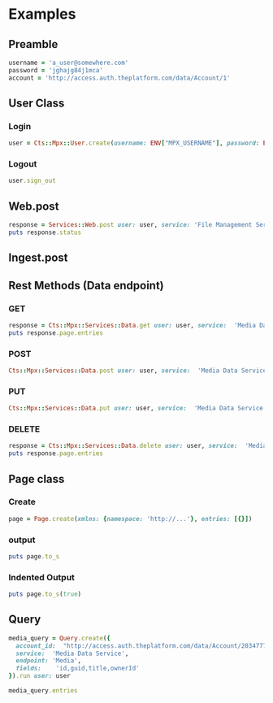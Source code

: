 # Examples

## Preamble

``` ruby
username = 'a_user@somewhere.com'
password = 'jghajg84j1mca'
account = 'http://access.auth.theplatform.com/data/Account/1'
```

## User Class

### Login

``` ruby
user = Cts::Mpx::User.create(username: ENV["MPX_USERNAME"], password: ENV["MPX_PASSWORD"]).sign_in
```

### Logout

``` ruby
user.sign_out
```

## Web.post

```ruby
response = Services::Web.post user: user, service: 'File Management Service', endpoint: 'FileManagement', method: 'resetTask', arguments: {"taskId": "http://..."}
puts response.status
```

## Ingest.post

## Rest Methods (Data endpoint)

### GET

``` ruby
response = Cts::Mpx::Services::Data.get user: user, service:  'Media Data Service', endpoint: 'Media', account: account, fields: 'id,guid'
puts response.page.entries
```

### POST

``` ruby
Cts::Mpx::Services::Data.post user: user, service:  'Media Data Service', endpoint: 'Media', account: account, page: Page.create(entries:[{"id": "http://data.media.theplatform.com/data/media/1"}])
```

### PUT

``` ruby
Cts::Mpx::Services::Data.put user: user, service:  'Media Data Service', endpoint: 'Media', account: account, page: Page.create(entries:[{}])
```

### DELETE

``` ruby
response = Cts::Mpx::Services::Data.delete user: user, service:  'Media Data Service', endpoint: 'Media', account: account, fields: 'id,guid', ids: "1,2,3,4"
puts response.page.entries
```

## Page class

### Create

``` ruby
page = Page.create(xmlns: {namespace: 'http://...'}, entries: [{}])
```

### output

``` ruby
puts page.to_s
```

### Indented Output

``` ruby
puts page.to_s(true)
```

## Query

``` ruby
media_query = Query.create({
  account_id:  "http://access.auth.theplatform.com/data/Account/2034777617",
  service:  'Media Data Service',
  endpoint: 'Media',
  fields:    'id,guid,title,ownerId'
}).run user: user

media_query.entries
```
